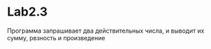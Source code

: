# Lab2.3
Программа запрашивает два действительных числа, и выводит их сумму, рвзность и произведение
